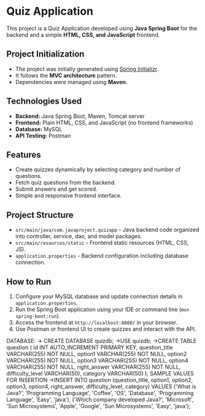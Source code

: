 # Quiz Application

This project is a Quiz Application developed using **Java Spring Boot** for the backend and a simple **HTML, CSS, and JavaScript** frontend.

## Project Initialization

- The project was initially generated using [Spring Initializr](https://start.spring.io/).
- It follows the **MVC architecture** pattern.
- Dependencies were managed using **Maven**.

## Technologies Used

- **Backend:** Java Spring Boot, Maven, Tomcat server
- **Frontend:** Plain HTML, CSS, and JavaScript (no frontend frameworks)
- **Database:** MySQL
- **API Testing:** Postman

## Features

- Create quizzes dynamically by selecting category and number of questions.
- Fetch quiz questions from the backend.
- Submit answers and get scored.
- Simple and responsive frontend interface.

## Project Structure

- `src/main/java/com.javaproject.quizapp` - Java backend code organized into controller, service, dao, and model packages.
- `src/main/resources/static` - Frontend static resources (HTML, CSS, JS).
- `application.properties` - Backend configuration including database connection.

## How to Run

1. Configure your MySQL database and update connection details in `application.properties`.
2. Run the Spring Boot application using your IDE or command line (`mvn spring-boot:run`).
3. Access the frontend at `http://localhost:8080/` in your browser.
4. Use Postman or frontend UI to create quizzes and interact with the API.

DATABASE:
-> CREATE DATABASE quizdb;
->USE quizdb;
->CREATE TABLE question (
    id INT AUTO_INCREMENT PRIMARY KEY,
    question_title VARCHAR(255) NOT NULL,
    option1 VARCHAR(255) NOT NULL,
    option2 VARCHAR(255) NOT NULL,
    option3 VARCHAR(255) NOT NULL,
    option4 VARCHAR(255) NOT NULL,
    right_answer VARCHAR(255) NOT NULL,
    difficulty_level VARCHAR(50),
    category VARCHAR(50)
);
SAMPLE VALUES FOR INSERTION
->INSERT INTO question (question_title, option1, option2, option3, option4, right_answer, difficulty_level, category)
VALUES
('What is Java?', 'Programming Language', 'Coffee', 'OS', 'Database', 'Programming Language', 'Easy', 'java'),
('Which company developed Java?', 'Microsoft', 'Sun Microsystems', 'Apple', 'Google', 'Sun Microsystems', 'Easy', 'java');

